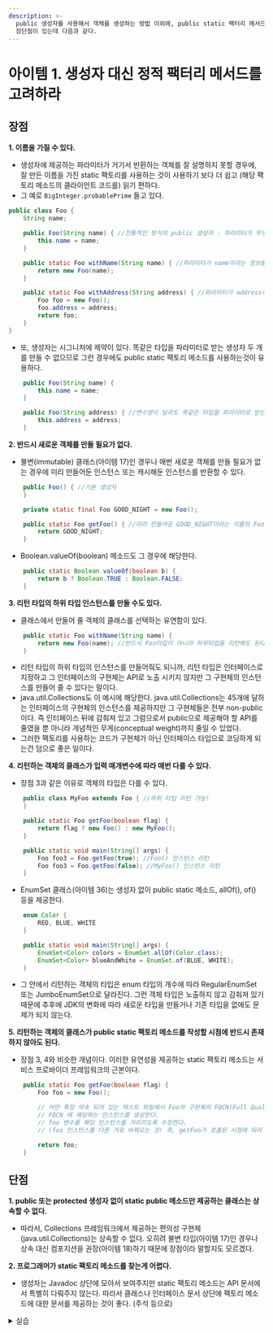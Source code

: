 ```yaml
---
description: >-
  public 생성자를 사용해서 객체를 생성하는 방법 이외에, public static 팩터리 메서드를 사용해서 객체를 만들 수도 있다.
  장단점이 있는데 다음과 같다.
---
```


# 아이템 1. 생성자 대신 정적 팩터리 메서드를 고려하라

## 장점

**1. 이름을 가질 수 있다.**

* 생성자에 제공하는 파라미터가 거기서 반환하는 객체를 잘 설명하지 못할 경우에, 잘 만든 이름을 가진 static 팩토리를 사용하는 것이 사용하기 보다 더 쉽고 (해당 팩토리 메소드의 클라이언트 코드를) 읽기 편하다.&#x20;
* 그 예로 `BigInteger.probablePrime` 들고 있다.

```java
public class Foo {
    String name;

    public Foo(String name) { //전통적인 방식의 public 생성자 : 파라미터가 무엇을 의미하는지 알 수 없다.
        this.name = name;
    }

    public static Foo withName(String name) { //파라미터가 name이라는 정보를 함께 줄 수 있다.
        return new Foo(name);
    }

    public static Foo withAddress(String address) { //파라미터가 address라는 정보를 함께 줄 수 있다.
        Foo foo = new Foo();
        foo.address = address;
        return foo;
    }
}
```

&#x20;

* 또, 생성자는 시그니처에 제약이 있다. 똑같은 타입을 파라미터로 받는 생성자 두 개를 만들 수 없으므로 그런 경우에도 public static 팩토리 메소드를 사용하는것이 유용하다.

```java
    public Foo(String name) {
        this.name = name;
    }

    public Foo(String address) { //변수명이 달라도 똑같은 타입을 파라미터로 받는 생성자를 두 개 만들 수 없다.
        this.address = address;
    }
```

&#x20;

**2. 반드시 새로운 객체를 만들 필요가 없다.**

* 불변(immutable) 클래스(아이템 17)인 경우나 매번 새로운 객체를 만들 필요가 없는 경우에 미리 만들어둔 인스턴스 또는 캐시해둔 인스턴스를 반환할 수 있다.

```java
    public Foo() { //기본 생성자
    }

    private static final Foo GOOD_NIGHT = new Foo();

    public static Foo getFoo() { //미리 만들어둔 GOOD_NIGHT이라는 이름의 Foo 인스턴스를 반환한다.
        return GOOD_NIGHT;
    }
```

&#x20;

* Boolean.valueOf(boolean) 메소드도 그 경우에 해당한다.

```java
    public static Boolean valueOf(boolean b) {
        return b ? Boolean.TRUE : Boolean.FALSE;
    }
```

&#x20;

**3. 리턴 타입의 하위 타입 인스턴스를 만들 수도 있다.**

* 클래스에서 만들어 줄 객체의 클래스를 선택하는 유연함이 있다.

```java
    public static Foo withName(String name) {
        return new Foo(name); //반드시 Foo타입이 아니라 하위타입을 리턴해도 된다.
    }
```

* 리턴 타입의 하위 타입의 인스턴스를 만들어줘도 되니까, 리턴 타입은 인터페이스로 지정하고 그 인터페이스의 구현체는 API로 노출 시키지 않지만 그 구현체의 인스턴스를 만들어 줄 수 있다는 말이다.
* java.util.Collections도 이 예시에 해당한다. java.util.Collections는 45개에 달하는 인터페이스의 구현체의 인스턴스를 제공하지만 그 구현체들은 전부 non-public이다. 즉 인터페이스 뒤에 감춰져 있고 그럼으로서 public으로 제공해야 할 API를 줄였을 뿐 아니라 개념적인 무게(conceptual weight)까지 줄일 수 있었다.
* 그러한 팩토리를 사용하는 코드가 구현체가 아닌 인터페이스 타입으로 코딩하게 되는건 덤으로 좋은 일이다.

&#x20;

**4. 리턴하는 객체의 클래스가 입력 매개변수에 따라 매번 다를 수 있다.**

* 장점 3과 같은 이유로 객체의 타입은 다를 수 있다.

```java
    public class MyFoo extends Foo { //하위 타입 리턴 가능!
    }
```

```java
    public static Foo getFoo(boolean flag) {
        return flag ? new Foo() : new MyFoo();
    }

    public static void main(String[] args) {
        Foo foo3 = Foo.getFoo(true); //Foo() 인스턴스 리턴
        Foo foo3 = Foo.getFoo(false); //MyFoo() 인스턴스 리턴
    }
```

&#x20;

* EnumSet 클래스(아이템 36)는 생성자 없이 public static 메소드, allOf(), of() 등을 제공한다.

```java
    enum Color {
        RED, BLUE, WHITE
    }
```

```java
    public static void main(String[] args) {
        EnumSet<Color> colors = EnumSet.allOf(Color.class);
        EnumSet<Color> blueAndWhite = EnumSet.of(BLUE, WHITE);
    }
```

* 그 안에서 리턴하는 객체의 타입은 enum 타입의 개수에 따라 RegularEnumSet 또는 JumboEnumSet으로 달라진다. 그런 객체 타입은 노출하지 않고 감춰져 있기 때문에 추후에 JDK의 변화에 따라 새로운 타입을 만들거나 기존 타입을 없애도 문제가 되지 않는다.

&#x20;

**5. 리턴하는 객체의 클래스가 public static 팩토리 메소드를 작성할 시점에 반드시 존재하지 않아도 된다.**

* 장점 3, 4와 비슷한 개념이다. 이러한 유연성을 제공하는 static 팩토리 메소드는 서비스 프로바이더 프레임워크의 근본이다.

```java
    public static Foo getFoo(boolean flag) {
        Foo foo = new Foo();

        // 어떤 특정 약속 되어 있는 텍스트 파일에서 Foo의 구현체의 FQCN(Full Qualified Class Name)을 읽어온다.
        // FQCN 에 해당하는 인스턴스를 생성한다.
        // foo 변수를 해당 인스턴스를 가리키도록 수정한다.
        // (foo 인스턴스를 다른 거로 바꿔오는 것! 즉, getFoo가 호출된 시점에 따라 다른 객체를 리턴하게 될 수도 있다.)

        return foo;
    }
```

&#x20;

## 단점

**1. public 또는 protected 생성자 없이 static public 메소드만 제공하는 클래스는 상속할 수 없다.**

* 따라서, Collections 프레임워크에서 제공하는 편의성 구현체(java.util.Collections)는 상속할 수 없다. 오히려 불변 타입(아이템 17)인 경우나 상속 대신 컴포지션을 권장(아이템 18)하기 때문에 장점이라 말할지도 모르겠다.

&#x20;

**2. 프로그래머가 static 팩토리 메소드를 찾는게 어렵다.**

* 생성자는 Javadoc 상단에 모아서 보여주지만 static 팩토리 메소드는 API 문서에서 특별히 다뤄주지 않는다. 따라서 클래스나 인터페이스 문서 상단에 팩토리 메소드에 대한 문서를 제공하는 것이 좋다. (주석 등으로)



<details>

<summary>실습</summary>

```java
class MyBoo extends Boo {
}

class Boo {
	public static Boo getBoo(boolean flag) {
		return flag ? new Boo() : new MyBoo();
	}
}

class Foo {
	String name;
	String address;

	public Foo() {
	}

	public Foo(String name) {
		this.name = name;
	}

	public static Foo withName(String name) {
		return new Foo(name);
	}

	public static Foo withAddress(String address) {
		Foo foo = new Foo();
		foo.address = address;
		return foo;
	}
}

public class StaticFactoryMethod {
	public static void main(String[] args) {
		Foo foo = new Foo();
		foo.name = "default-pudding";
		foo.address = "default-pangyo";
		System.out.println(foo.name);
		System.out.println(foo.address);
		System.out.println("================");

		Foo foo1 = Foo.withName("pudding");
		Foo foo2 = Foo.withAddress("pangyo");
		System.out.println(foo1.name);
		System.out.println(foo2.address);
		System.out.println("================");

		Boo boo1 = Boo.getBoo(true);
		Boo boo2 = Boo.getBoo(false);
		System.out.println(boo1.getClass().getName());
		System.out.println(boo2.getClass().getName());
	}
}

/* 출력결과
default-pudding
default-pangyo
================
pudding
pangyo
================
Boo
MyBoo
*/
```

</details>
